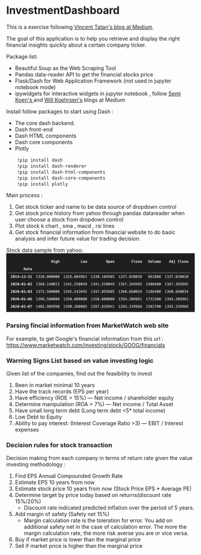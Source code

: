 # InvestmentDashboard

This is a exercise following [Vincent Tatan's blog at Medium](https://towardsdatascience.com/value-investing-dashboard-with-python-beautiful-soup-and-dash-python-43002f6a97ca).

The goal of this application is to help you retrieve and display the right financial insights quickly about a certain company ticker.

Package list:
- Beautiful Soup as the Web Scraping Tool
- Pandas data-reader API to get the financial stocks price
- Flask/Dash for Web Application Framework (not used in jupyter notebook mode)
- ipywidgets for interactive widgets in jupyter notebook , follow [Semi Koen's ](https://towardsdatascience.com/bring-your-jupyter-notebook-to-life-with-interactive-widgets-bc12e03f0916) and [Will Koehrsen's](https://towardsdatascience.com/interactive-controls-for-jupyter-notebooks-f5c94829aee6) blogs at Medium


Install follow packages to start using Dash :
- The core dash backend.
- Dash front-end
- Dash HTML components
- Dash core components
- Plotly

```
    !pip install dash
    !pip install dash-renderer
    !pip install dash-html-components
    !pip install dash-core-components
    !pip install plotly
```


Main process :
1. Get stock ticker and name to be data source of dropdown control
2. Get stock price history from yahoo through pandas datareader when user choose a stock from dropdown control
3. Plot stock k chart , sma  , macd , rsi lines
4. Get stock financial information from financial website to do basic analysis and infer future value for trading decision.

Stock data sample from yahoo:
![](data/../assets/stockpricedata_from_yahoo.png)

### Parsing fincial information from MarketWatch web site
For example, to get Google's financial information from this url : https://www.marketwatch.com/investing/stock/GOOG/financials

### Warning Signs List based on value investing logic ###

Given list of the companies, find out the feasibility to invest

1. Been in market minimal 10 years
1. Have the track records (EPS per year)
1. Have efficiency (ROE > 15%) — Net income / shareholder equity
1. Determine manipulation (ROA > 7%) — Net income / Total Asset
1. Have small long term debt (Long term debt <5* total income)
1. Low Debt to Equity
1. Ability to pay interest: (Interest Coverage Ratio >3) — EBIT / Interest expenses

### Decision rules for stock transaction

Decision making from each company in terms of return rate given the value investing methodology :

1. Find EPS Annual Compounded Growth Rate
2. Estimate EPS 10 years from now
3. Estimate stock price 10 years from now (Stock Price EPS * Average PE)
4. Determine target by price today based on returns(discount rate 15%/20%)
   - Discount rate indicated predicted inflation over the period of 5 years. 
5. Add margin of safety (Safety net 15%)
   - Margin calculation rate is the toleration for error. You add on additional safety net in the case of calculation error. The more the margin calculation rate, the more risk averse you are or vice versa.
6. Buy if market price is lower than the marginal price
7. Sell if market price is higher than the marginal price